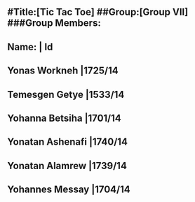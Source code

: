 #Title:[Tic Tac Toe]
##Group:[Group VII]
###Group Members:
------------------------------------------------------
Name:                             | Id
------------------------------------------------------
Yonas Workneh                     |1725/14
------------------------------------------------------
Temesgen Getye                    |1533/14
------------------------------------------------------
Yohanna Betsiha                   |1701/14
------------------------------------------------------
Yonatan Ashenafi                  |1740/14
------------------------------------------------------
Yonatan Alamrew                   |1739/14
------------------------------------------------------
Yohannes Messay                   |1704/14
------------------------------------------------------
